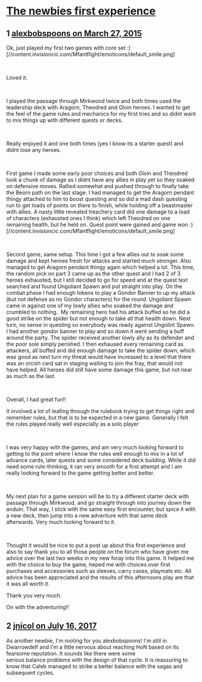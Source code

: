 # [The newbies first experience](https://community.fantasyflightgames.com/topic/139109-the-newbies-first-experience/)

## 1 [alexbobspoons on March 27, 2015](https://community.fantasyflightgames.com/topic/139109-the-newbies-first-experience/?do=findComment&comment=1510306)

Ok, just played my first two games with core set :) [//content.invisioncic.com/Mfantflight/emoticons/default_smile.png]

 

Loved it.

 

I played the passage through Mirkwood twice and both times used the leadership deck with Aragorn, Theodred and Gloin heroes. I wanted to get the feel of the game rules and mechanics for my first tries and so didnt want to mix things up with different quests or decks.

 

Really enjoyed it and one both times (yes I know its a starter quest) and didnt lose any heroes.

 

First game I made some early poor choices and both Gloin and Theodred took a chunk of damage as I didnt have any allies in play yet so they soaked on defensive moves. Rallied somewhat and pushed through to finally take the Beorn path on the last stage. I had managed to get the Aragorn pendant thingy attached to him to boost questing and so did a mad dash questing run to get loads of points on there to finish, while holding off a beastmaster with allies. A nasty little revealed treachery card did one damage to a load of characters (exhausted ones I think) which left Theodred on one remaining health, but he held on. Quest point were gained and game won :) [//content.invisioncic.com/Mfantflight/emoticons/default_smile.png]

 

Second game, same setup. This time I got a few allies out to soak some damage and kept heroes fresh for attacks and started much stronger. Also managed to get Aragorn pendant thingy again which helped a lot. This time, the random pick on part 3 came up as the other quest and I had 2 of 3 heroes exhausted, but I still decided to go for speed and at the quest text searched and found Ungoliant Spawn and put straight into play. On the combat phase I had enough tokens to play a Gondor Banner to up my attack (but not defense as no Gondor characters) for the round. Ungoliant Spawn came in against one of my lowly allies who soaked the damage and crumbled to nothing.  My remaining hero had his attack buffed so he did a good strike on the spider but not enough to take all that health down. Next turn, no sense in questing so everybody was ready against Ungolint Spawn. I had another gondor banner to play and so down it went sending a buff around the party. The spider received another lowly ally as its defender and the poor sole simply perished. I then exhaused every remaining card as attackers, all buffed and did enough damage to take the spider down, which was good as next turn my threat would have increased to a level that there was an orcish card sat in staging waiting to join the fray, that would not have helped. All heroes did still have some damage this game, but not near as much as the last.

 

Overall, I had great fun!!

It involved a lot of leafing through the rulebook trying to get things right and remember rules, but that is to be expected in a new game. Generally I felt the rules played really well especially as a solo player

 

I was very happy with the games, and am very much looking forward to getting to the point where I know the rules well enough to mix in a lot of advance cards, later quests and some considered deck building. While it did need some rule-thinking, it ran very smooth for a first attempt and I am really looking forward to the game getting better and better.

 

My next plan for a game session will be to try a different starter deck with passage through Mirkwood, and go straight through into journey down the anduin. That way, I stick with the same easy first encounter, but spice it with a new deck, then jump into a new adventure with that same deck afterwards. Very much looking forward to it.

 

Thought it would be nice to put a post up about this first experience and also to say thank you to all those people on the forum who have given me advice over the last two weeks in my new foray into this game. It helped me with the choice to buy the game, heped me with choices over first purchases and accessories such as sleeves, carry cases, playmats etc. All advice has been appreciated and the results of this afternoons play are that it was all worth it.

Thank you very much.

On with the adventuring!!

## 2 [jnicol on July 16, 2017](https://community.fantasyflightgames.com/topic/139109-the-newbies-first-experience/?do=findComment&comment=2883087)

As another newbie, I'm rooting for you alexbobspoons! I'm still in Dwarrowdelf and I'm a little nervous about reaching HoN based on its fearsome reputation. It sounds like there were some serious balance problems with the design of that cycle. It is reassuring to know that Caleb managed to strike a better balance with the sagas and subsequent cycles.

 

